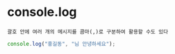 console.log
===========
    괄호 안에 여러 개의 메시지를 콤마(,)로 구분하여 활용할 수도 있다
```js
console.log("홍길동", "님 안녕하세요");
```